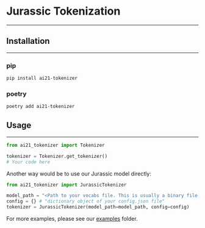 # Jurassic Tokenization

---

## Installation

---

### pip

```bash
pip install ai21-tokenizer
```

### poetry

```bash
poetry add ai21-tokenizer
```

## Usage

---

```python
from ai21_tokenizer import Tokenizer

tokenizer = Tokenizer.get_tokenizer()
# Your code here
```

Another way would be to use our Jurassic model directly:

```python
from ai21_tokenizer import JurassicTokenizer

model_path = "<Path to your vocabs file. This is usually a binary file that end with .model>"
config = {} # "dictionary object of your config.json file"
tokenizer = JurassicTokenizer(model_path=model_path, config=config)
```

For more examples, please see our [examples](examples) folder.
